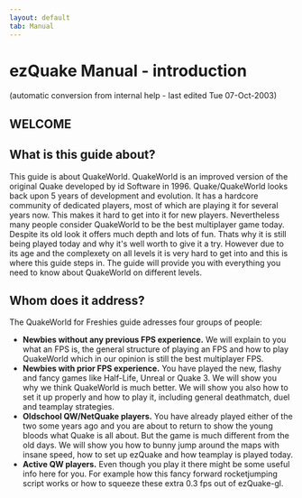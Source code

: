 ```yaml
---
layout: default
tab: Manual
---
```


# ezQuake Manual - introduction
(automatic conversion from internal help - last edited Tue 07-Oct-2003)

## WELCOME

## What is this guide about?

This guide is about QuakeWorld. QuakeWorld is an improved version of the original Quake developed by id Software in 1996. Quake/QuakeWorld looks back upon 5 years of development and evolution. It has a hardcore community of dedicated players, most of which are playing it for several years now. This makes it hard to get into it for new players. Nevertheless many people consider QuakeWorld to be the best multiplayer game today. Despite its old look it offers much depth and lots of fun. Thats why it is still being played today and why it's well worth to give it a try. However due to its age and the complexety on all levels it is very hard to get into and this is where this guide steps in. The guide will provide you with everything you need to know about QuakeWorld on different levels.
## Whom does it address?

The QuakeWorld for Freshies guide adresses four groups of people:

- **Newbies without any previous FPS experience.** We will explain to you what an FPS is, the general structure of playing an FPS and how to play QuakeWorld which in our opinion is still the best multiplayer FPS.
- **Newbies with prior FPS experience.** You have played the new, flashy and fancy games like Half-Life, Unreal or Quake 3. We will show you why we think QuakeWorld is much better. We will show you also how to set it up properly and how to play it, including general deathmatch, duel and teamplay strategies.
- **Oldschool QW/NetQuake players.** You have already played either of the two some years ago and you are about to return to show the young bloods what Quake is all about. But the game is much different from the old days. We will show you how to bunny jump around the maps with insane speed, how to set up ezQuake and how teamplay is played today.
- **Active QW players.** Even though you play it there might be some useful info here for you. For example how this fancy forward rocketjumping script works or how to squeeze these extra 0.3 fps out of ezQuake-gl.

